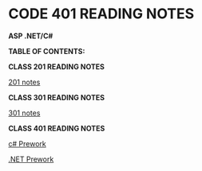 # CODE 401 READING NOTES

**ASP .NET/C#**


**TABLE OF CONTENTS:**

**CLASS 201 READING NOTES**

[201 notes](../index.md)

**CLASS 301 READING NOTES**

[301 notes](../301/threeohone.html)




**CLASS 401 READING NOTES**

[c# Prework](/401/c#-prework.md)


[.NET Prework](../401/net-prework.md)

